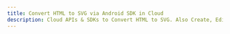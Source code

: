 ---title: Convert HTML to SVG via Android SDK in Clouddescription: Cloud APIs & SDKs to Convert HTML to SVG. Also Create, Edit & Render Microsoft Word & OpenOffice documents in the Cloud.---